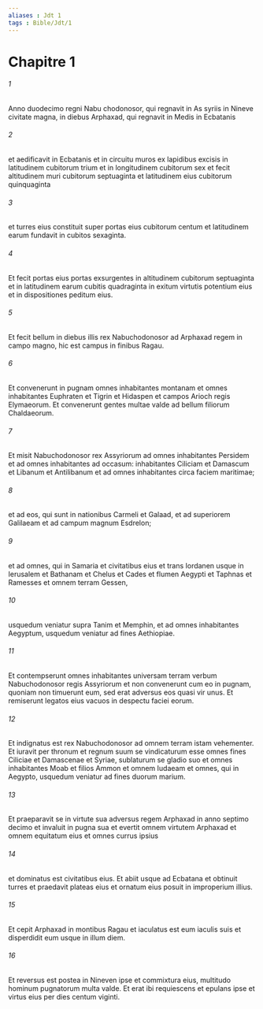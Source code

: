 ```yaml
---
aliases : Jdt 1
tags : Bible/Jdt/1
---
```


# Chapitre 1

###### 1
Anno duodecimo regni Nabu chodonosor, qui regnavit in As syriis in Nineve civitate magna, in diebus Arphaxad, qui regnavit in Medis in Ecbatanis 
###### 2
et aedificavit in Ecbatanis et in circuitu muros ex lapidibus excisis in latitudinem cubitorum trium et in longitudinem cubitorum sex et fecit altitudinem muri cubitorum septuaginta et latitudinem eius cubitorum quinquaginta 
###### 3
et turres eius constituit super portas eius cubitorum centum et latitudinem earum fundavit in cubitos sexaginta. 
###### 4
Et fecit portas eius portas exsurgentes in altitudinem cubitorum septuaginta et in latitudinem earum cubitis quadraginta in exitum virtutis potentium eius et in dispositiones peditum eius. 
###### 5
Et fecit bellum in diebus illis rex Nabuchodonosor ad Arphaxad regem in campo magno, hic est campus in finibus Ragau. 
###### 6
Et convenerunt in pugnam omnes inhabitantes montanam et omnes inhabitantes Euphraten et Tigrin et Hidaspen et campos Arioch regis Elymaeorum. Et convenerunt gentes multae valde ad bellum filiorum Chaldaeorum. 
###### 7
Et misit Nabuchodonosor rex Assyriorum ad omnes inhabitantes Persidem et ad omnes inhabitantes ad occasum: inhabitantes Ciliciam et Damascum et Libanum et Antilibanum et ad omnes inhabitantes circa faciem maritimae; 
###### 8
et ad eos, qui sunt in nationibus Carmeli et Galaad, et ad superiorem Galilaeam et ad campum magnum Esdrelon; 
###### 9
et ad omnes, qui in Samaria et civitatibus eius et trans Iordanen usque in Ierusalem et Bathanam et Chelus et Cades et flumen Aegypti et Taphnas et Ramesses et omnem terram Gessen, 
###### 10
usquedum veniatur supra Tanim et Memphin, et ad omnes inhabitantes Aegyptum, usquedum veniatur ad fines Aethiopiae. 
###### 11
Et contempserunt omnes inhabitantes universam terram verbum Nabuchodonosor regis Assyriorum et non convenerunt cum eo in pugnam, quoniam non timuerunt eum, sed erat adversus eos quasi vir unus. Et remiserunt legatos eius vacuos in despectu faciei eorum. 
###### 12
Et indignatus est rex Nabuchodonosor ad omnem terram istam vehementer. Et iuravit per thronum et regnum suum se vindicaturum esse omnes fines Ciliciae et Damascenae et Syriae, sublaturum se gladio suo et omnes inhabitantes Moab et filios Ammon et omnem Iudaeam et omnes, qui in Aegypto, usquedum veniatur ad fines duorum marium. 
###### 13
Et praeparavit se in virtute sua adversus regem Arphaxad in anno septimo decimo et invaluit in pugna sua et evertit omnem virtutem Arphaxad et omnem equitatum eius et omnes currus ipsius 
###### 14
et dominatus est civitatibus eius. Et abiit usque ad Ecbatana et obtinuit turres et praedavit plateas eius et ornatum eius posuit in improperium illius. 
###### 15
Et cepit Arphaxad in montibus Ragau et iaculatus est eum iaculis suis et disperdidit eum usque in illum diem. 
###### 16
Et reversus est postea in Nineven ipse et commixtura eius, multitudo hominum pugnatorum multa valde. Et erat ibi requiescens et epulans ipse et virtus eius per dies centum viginti.
